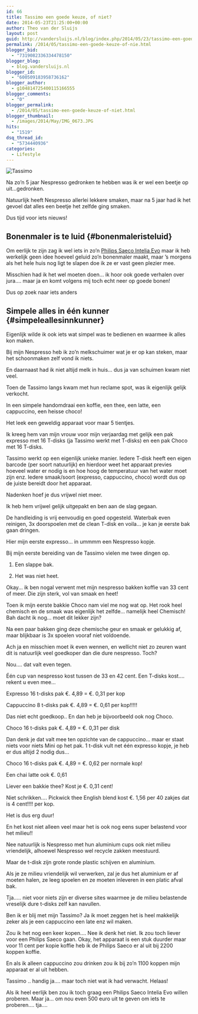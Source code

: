 ```yaml
---
id: 66
title: Tassimo een goede keuze, of niet?
date: 2014-05-23T21:25:00+00:00
author: Theo van der Sluijs
layout: post
guid: http://vandersluijs.nl/blog/index.php/2014/05/23/tassimo-een-goede-keuze-of-nie/
permalink: /2014/05/tassimo-een-goede-keuze-of-nie.html
blogger_bid:
  - "7319082336334478150"
blogger_blog:
  - blog.vandersluijs.nl
blogger_id:
  - "600509183958736162"
blogger_author:
  - g104814725400115166555
blogger_comments:
  - "0"
blogger_permalink:
  - /2014/05/tassimo-een-goede-keuze-of-niet.html
blogger_thumbnail:
  - /images/2014/May/IMG_0673.JPG
hits:
  - "1519"
dsq_thread_id:
  - "5734440936"
categories:
  - Lifestyle
---
```

![Tassimo](https://vandersluijs.resultants-e/2014/May/IMG_0673.JPG)

Na zo&#8217;n 5 jaar Nespresso gedronken te hebben was ik er wel een beetje op uit&#8230;gedronken.

Natuurlijk heeft Nespresso allerlei lekkere smaken, maar na 5 jaar had ik het gevoel dat alles een beetje het zelfde ging smaken.

Dus tijd voor iets nieuws! 

## Bonenmaler is te luid {#bonenmaleristeluid}

Om eerlijk te zijn zag ik wel iets in zo&#8217;n [Philips Saeco Intelia Evo](http://www.philips.nl/c-m-ho/saeco-espresso/) maar ik heb werkelijk geen idee hoeveel geluid zo&#8217;n bonenmaler maakt, maar &#8217;s morgens als het hele huis nog ligt te slapen doe ik ze er vast geen plezier mee.

Misschien had ik het wel moeten doen&#8230; ik hoor ook goede verhalen over jura&#8230;. maar ja en komt volgens mij toch echt neer op goede bonen!

Dus op zoek naar iets anders

## Simpele alles in één kunner {#simpeleallesinnkunner}

Eigenlijk wilde ik ook iets wat simpel was te bedienen en waarmee ik alles kon maken.

Bij mijn Nespresso heb ik zo&#8217;n melkschuimer wat je er op kan steken, maar het schoonmaken zelf vond ik niets.

En daarnaast had ik niet altijd melk in huis&#8230; dus ja van schuimen kwam niet veel.

Toen de Tassimo langs kwam met hun reclame spot, was ik eigenlijk gelijk verkocht. 



In een simpele handomdraai een koffie, een thee, een latte, een cappuccino, een heisse choco!

Het leek een geweldig apparaat voor maar 5 tientjes.

Ik kreeg hem van mijn vrouw voor mijn verjaardag met gelijk een pak expresso met 16 T-disks (ja Tassimo werkt met T-disks) en een pak Choco met 16 T-disks.

Tassimo werkt op een eigenlijk unieke manier. Iedere T-disk heeft een eigen barcode (per soort natuurlijk) en hierdoor weet het apparaat previes hoeveel water er nodig is en hoe hoog de temperatuur van het water moet zijn enz. Iedere smaak/soort (expresso, cappuccino, choco) wordt dus op de juiste bereidt door het apparaat.

Nadenken hoef je dus vrijwel niet meer.

Ik heb hem vrijwel gelijk uitgepakt en ben aan de slag gegaan.

De handleiding is vrij eenvoudig en goed opgesteld. Waterbak even reinigen, 3x doorspoelen met de clean T-disk en voila&#8230; je kan je eerste bak gaan dringen.

Hier mijn eerste expresso&#8230; in ummmm een Nespresso kopje. 



Bij mijn eerste bereiding van de Tassimo vielen me twee dingen op.

</p> 

  1. Een slappe bak. 


  2. Het was niet heet.
</ol> 

Okay&#8230; ik ben nogal verwent met mijn nespresso bakken koffie van 33 cent of meer. Die zijn sterk, vol van smaak en heet!

Toen ik mijn eerste bakkie Choco nam viel me nog wat op. Het rook heel chemisch en de smaak was eigenlijk het zelfde&#8230; namelijk heel Chemisch! Bah dacht ik nog&#8230; moet dit lekker zijn?

Na een paar bakken ging deze chemische geur en smaak er gelukkig af, maar blijkbaar is 3x spoelen vooraf niet voldoende.

Ach ja en misschien moet ik even wennen, en wellicht niet zo zeuren want dit is natuurlijk veel goedkoper dan die dure nespresso. Toch?

Nou&#8230;. dat valt even tegen.

Één cup van nespresso kost tussen de 33 en 42 cent. Een T-disks kost&#8230;. rekent u even mee&#8230; 

Expresso 16 t-disks pak €. 4,89 = €. 0,31 per kop 

Cappuccino 8 t-disks pak €. 4,89 = €. 0,61 per kop!!!!!

Das niet echt goedkoop.. En dan heb je bijvoorbeeld ook nog Choco.

Choco 16 t-disks pak €. 4,89 = €. 0,31 per disk

Dan denk je dat valt mee ten opzichte van de cappuccino&#8230; maar er staat niets voor niets Mini op het pak. 1 t-disk vult net één expresso kopje, je heb er dus altijd 2 nodig dus&#8230;

Choco 16 t-disks pak €. 4,89 = €. 0,62 per normale kop!

Een chai latte ook €. 0,61 

Liever een bakkie thee? Kost je €. 0,31 cent!

Niet schrikken&#8230;. Pickwick thee English blend kost €. 1,56 per 40 zakjes dat is 4 cent!!!! per kop.

Het is dus erg duur!

En het kost niet alleen veel maar het is ook nog eens super belastend voor het milieu!!

Nee natuurlijk is Nespresso met hun aluminium cups ook niet milieu vriendelijk, alhoewel Nespresso wel recycle zakken meestuurd.

Maar de t-disk zijn grote ronde plastic schijven en aluminium.

Als je ze milieu vriendelijk wil verwerken, zal je dus het aluminium er af moeten halen, ze leeg spoelen en ze moeten inleveren in een platic afval bak.

Tja&#8230;.. niet voor niets zijn er diverse sites waarmee je de milieu belastende vreselijk dure t-disks zelf kan navullen.



Ben ik er blij met mijn Tassimo? Ja ik moet zeggen het is heel makkelijk zeker als je een cappuccino een late enz wil maken.

Zou ik het nog een keer kopen&#8230;. Nee ik denk het niet. Ik zou toch liever voor een Philips Saeco gaan. Okay, het apparaat is een stuk duurder maar voor 11 cent per kopie koffie heb ik de Philips Saeco er al uit bij 2200 koppen koffie.

En als ik alleen cappuccino zou drinken zou ik bij zo&#8217;n 1100 koppen mijn apparaat er al uit hebben.

Tassimo .. handig ja&#8230;. maar toch niet wat ik had verwacht. Helaas!

Als ik heel eerlijk ben zou ik toch graag een Philips Saeco Intelia Evo willen proberen. Maar ja&#8230; om nou even 500 euro uit te geven om iets te proberen&#8230;. tja&#8230;.